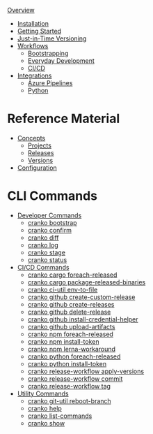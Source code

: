 [Overview](index.md)

- [Installation](installation/index.md)
- [Getting Started](getting-started/index.md)
- [Just-in-Time Versioning](jit-versioning/index.md)
- [Workflows]()
  - [Bootstrapping](workflows-bootstrap/index.md)
  - [Everyday Development](workflows-dev/index.md)
  - [CI/CD](workflows-cicd/index.md)
- [Integrations]()
  - [Azure Pipelines](integrations/azure-pipelines.md)
  - [Python](integrations/python.md)

# Reference Material

- [Concepts]()
  - [Projects](concepts/projects.md)
  - [Releases](concepts/releases.md)
  - [Versions](concepts/versions.md)
- [Configuration](configuration/index.md)

# CLI Commands

- [Developer Commands]()
  - [cranko bootstrap](commands/dev/bootstrap.md)
  - [cranko confirm](commands/dev/confirm.md)
  - [cranko diff](commands/dev/diff.md)
  - [cranko log](commands/dev/log.md)
  - [cranko stage](commands/dev/stage.md)
  - [cranko status](commands/dev/status.md)
- [CI/CD Commands]()
  - [cranko cargo foreach-released](commands/cicd/cargo-foreach-released.md)
  - [cranko cargo package-released-binaries](commands/cicd/cargo-package-released-binaries.md)
  - [cranko ci-util env-to-file](commands/cicd/ci-util-env-to-file.md)
  - [cranko github create-custom-release](commands/cicd/github-create-custom-release.md)
  - [cranko github create-releases](commands/cicd/github-create-releases.md)
  - [cranko github delete-release](commands/cicd/github-delete-release.md)
  - [cranko github install-credential-helper](commands/cicd/github-install-credential-helper.md)
  - [cranko github upload-artifacts](commands/cicd/github-upload-artifacts.md)
  - [cranko npm foreach-released](commands/cicd/npm-foreach-released.md)
  - [cranko npm install-token](commands/cicd/npm-install-token.md)
  - [cranko npm lerna-workaround](commands/cicd/npm-lerna-workaround.md)
  - [cranko python foreach-released](commands/cicd/python-foreach-released.md)
  - [cranko python install-token](commands/cicd/python-install-token.md)
  - [cranko release-workflow apply-versions](commands/cicd/release-workflow-apply-versions.md)
  - [cranko release-workflow commit](commands/cicd/release-workflow-commit.md)
  - [cranko release-workflow tag](commands/cicd/release-workflow-tag.md)
- [Utility Commands]()
  - [cranko git-util reboot-branch](commands/util/git-util-reboot-branch.md)
  - [cranko help](commands/util/help.md)
  - [cranko list-commands](commands/util/list-commands.md)
  - [cranko show](commands/util/show.md)
